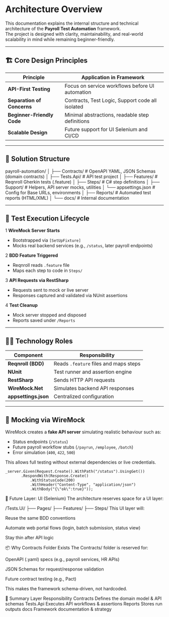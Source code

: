 # Architecture Overview

This documentation explains the internal structure and technical architecture of the **Payroll Test Automation** framework.  
The project is designed with clarity, maintainability, and real-world scalability in mind while remaining beginner-friendly.

---

## 🏗 Core Design Principles

| Principle | Application in Framework |
|----------|--------------------------|
| **API-First Testing** | Focus on service workflows before UI automation |
| **Separation of Concerns** | Contracts, Test Logic, Support code all isolated |
| **Beginner-Friendly Code** | Minimal abstractions, readable step definitions |
| **Scalable Design** | Future support for UI Selenium and CI/CD |

---

## 🧱 Solution Structure

payroll-automation/
│
├── Contracts/ # OpenAPI YAML, JSON Schemas (domain contracts)
│
├── Tests.Api/ # API test project
│ ├── Features/ # Reqnroll Gherkin tests (.feature)
│ ├── Steps/ # C# step definitions
│ ├── Support/ # Helpers, API server mocks, utilities
│ └── appsettings.json # Config for Base URLs, environments
│
├── Reports/ # Automated test reports (HTML/XML)
│
└── docs/ # Internal documentation


---

## 🔁 Test Execution Lifecycle

1️ **WireMock Server Starts**  
   - Bootstrapped via `[SetUpFixture]`  
   - Mocks real backend services (e.g., `/status`, later payroll endpoints)

2️ **BDD Feature Triggered**  
   - Reqnroll reads `.feature` file  
   - Maps each step to code in `Steps/`

3️ **API Requests via RestSharp**  
   - Requests sent to mock or live server  
   - Responses captured and validated via NUnit assertions

4️ **Test Cleanup**  
   - Mock server stopped and disposed  
   - Reports saved under `/Reports`

---

## 👨‍💻 Technology Roles

| Component | Responsibility |
|----------|-----------------|
| **Reqnroll (BDD)** | Reads `.feature` files and maps steps |
| **NUnit** | Test runner and assertion engine |
| **RestSharp** | Sends HTTP API requests |
| **WireMock.Net** | Simulates backend API responses |
| **appsettings.json** | Centralized configuration |

---

## 🔌 Mocking via WireMock

WireMock creates a **fake API server** simulating realistic behaviour such as:
- Status endpoints (`/status`)
- Future payroll workflow stubs (`/payrun`, `/employee`, `/batch`)
- Error simulation (`400`, `422`, `500`)

This allows full testing without external dependencies or live credentials.

```
_server.Given(Request.Create().WithPath("/status").UsingGet())
       .RespondWith(Response.Create()
           .WithStatusCode(200)
           .WithHeader("Content-Type", "application/json")
           .WithBody("{\"ok\":true}"));
```
🧱 Future Layer: UI (Selenium)
The architecture reserves space for a UI layer:


/Tests.Ui/
  ├── Pages/
  ├── Features/
  ├── Steps/
This UI layer will:

Reuse the same BDD conventions

Automate web portal flows (login, batch submission, status view)

Stay thin after API logic

📦 Why Contracts Folder Exists
The Contracts/ folder is reserved for:

OpenAPI (.yaml) specs (e.g., payroll services, HR APIs)

JSON Schemas for request/response validation

Future contract testing (e.g., Pact)

This makes the framework schema-driven, not hardcoded.

🎯 Summary
Layer	Responsibility
Contracts	Defines the domain model & API schemas
Tests.Api	Executes API workflows & assertions
Reports	Stores run outputs
docs	Framework documentation & strategy